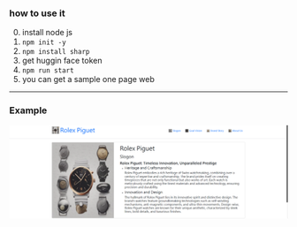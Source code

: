 ### how to use it
0. install node js
1. ```npm init -y```
2. ```npm install sharp```
3. get huggin face token
4. ```npm run start```
5. you can get a sample one page web
* * *
### Example
![生成圖片 watch](image.png)
